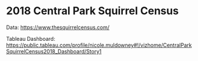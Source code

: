# 2018 Central Park Squirrel Census

Data: https://www.thesquirrelcensus.com/

Tableau Dashboard: https://public.tableau.com/profile/nicole.muldowney#!/vizhome/CentralParkSquirrelCensus2018_Dashboard/Story1